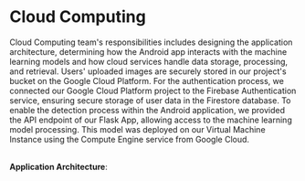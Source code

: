 # Cloud Computing
Cloud Computing team's responsibilities includes designing the application architecture, determining how the Android app interacts with the machine learning models and how cloud services handle data storage, processing, and retrieval. Users' uploaded images are securely stored in our project's bucket on the Google Cloud Platform. For the authentication process, we connected our Google Cloud Platform project to the Firebase Authentication service, ensuring secure storage of user data in the Firestore database. To enable the detection process within the Android application, we provided the API endpoint of our Flask App, allowing access to the machine learning model processing. This model was deployed on our Virtual Machine Instance using the Compute Engine service from Google Cloud.
<br>

<br>**Application Architecture**:

